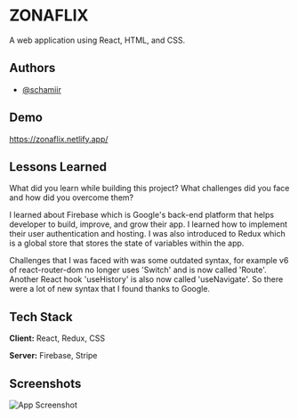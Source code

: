 # ZONAFLIX

A web application using React, HTML, and CSS.


## Authors

- [@schamiir](https://www.github.com/schamiir)


## Demo

https://zonaflix.netlify.app/


## Lessons Learned

What did you learn while building this project? What challenges did you face and how did you overcome them?

I learned about Firebase which is Google's back-end platform that helps developer to build, improve, and grow their app. I learned how to implement their user authentication and hosting.
I was also introduced to Redux which is a global store that stores the state of variables within the app.

Challenges that I was faced with was some outdated syntax, for example v6 of react-router-dom no longer uses 'Switch' and is now called 'Route'. Another React hook 'useHistory' is also now called 'useNavigate'. So there were a lot of new syntax that I found thanks to Google. 

## Tech Stack

**Client:** React, Redux, CSS

**Server:** Firebase, Stripe


## Screenshots

![App Screenshot](https://i.imgur.com/sP3asu3.png)

